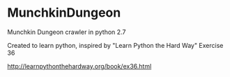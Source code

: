 # MunchkinDungeon
Munchkin Dungeon crawler in python 2.7

Created to learn python, inspired by "Learn Python the Hard Way" Exercise 36

http://learnpythonthehardway.org/book/ex36.html
